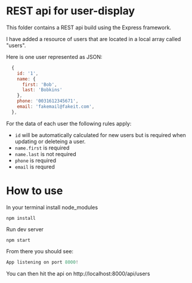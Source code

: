 # REST api for user-display

This folder contains a REST api build using the Express framework.

I have added a resource of users that are located in a local array called "users".

Here is one user represented as JSON:

```js
  {
    id: '1',
    name: {
      first: 'Bob',
      last: 'Bobkins'
    },
    phone: '0031612345671',
    email: 'fakemail@fakeit.com',
  },
```

For the data of each user the following rules apply:
* `id` will be automatically calculated for new users but is required when updating or deleteing a user.
* `name.first` is required
* `name.last` is not required
* `phone` is required
* `email` is requred

# How to use

In your terminal install node_modules
```
npm install
```
Run dev server
```
npm start
```
From there you should see:
```js
App listening on port 8000!
```
You can then hit the api on http://localhost:8000/api/users